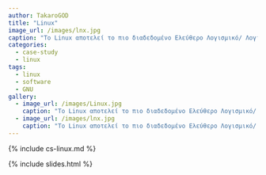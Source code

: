 ```yaml
---
author: TakaroGOD
title: "Linux"
image_url: /images/lnx.jpg
caption: "Tο Linux αποτελεί το πιο διαδεδομένο Ελεύθερο Λογισμικό/ Λογισμικό Ανοιχτού-Κώδικα στον κόσμο και αποτελεί εναλλακτική λύση, τόσο σε χρήστες Windows, όσο και Mac OS."
categories:
  - case-study
  - linux
tags:
  - linux
  - software
  - GNU
gallery:
  - image_url: /images/Linux.jpg
    caption: "Tο Linux αποτελεί το πιο διαδεδομένο Ελεύθερο Λογισμικό/ Λογισμικό Ανοιχτού-Κώδικα στον κόσμο και αποτελεί εναλλακτική λύση, τόσο σε χρήστες Windows, όσο και Mac OS."
  - image_url: /images/lnx.jpg
    caption: "Tο Linux αποτελεί το πιο διαδεδομένο Ελεύθερο Λογισμικό/ Λογισμικό Ανοιχτού-Κώδικα στον κόσμο και αποτελεί εναλλακτική λύση, τόσο σε χρήστες Windows, όσο και Mac OS."
---
```


{% include cs-linux.md %}

{% include slides.html %}
